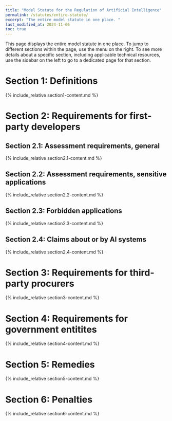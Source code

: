 ```yaml
---
title: "Model Statute for the Regulation of Artificial Intelligence"
permalink: /statutes/entire-statute/
excerpt: "The entire model statute in one place. "
last_modified_at: 2024-11-06
toc: true
---
```


This page displays the entire model statute in one place. To jump to different sections within the page, use the menu on the right. 
To see more details about a specific section, including applicable technical resources, use the sidebar on the left to go to a dedicated page
for that section. 

# Section 1: Definitions

{% include_relative section1-content.md %}

# Section 2: Requirements for first-party developers

## Section 2.1: Assessment requirements, general

{% include_relative section2.1-content.md %}

## Section 2.2: Assessment requirements, sensitive applications

{% include_relative section2.2-content.md %}

## Section 2.3: Forbidden applications

{% include_relative section2.3-content.md %}

## Section 2.4: Claims about or by AI systems

{% include_relative section2.4-content.md %}

# Section 3: Requirements for third-party procurers

{% include_relative section3-content.md %}

# Section 4: Requirements for government entitites

{% include_relative section4-content.md %}

# Section 5: Remedies

{% include_relative section5-content.md %}

# Section 6: Penalties

{% include_relative section6-content.md %}
